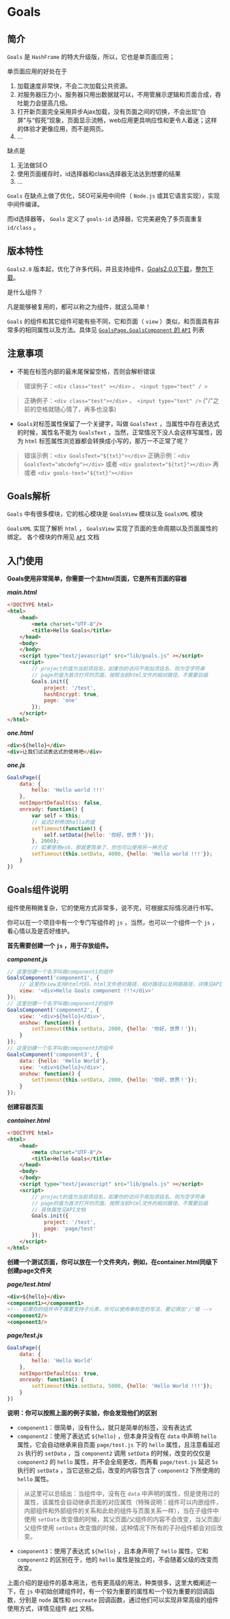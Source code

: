 # Goals

## 简介

`Goals` 是 `HashFrame` 的特大升级版，所以，它也是单页面应用；

单页面应用的好处在于
1. 加载速度非常快，不会二次加载公共资源。
2. 对服务器压力小，服务器只用出数据就可以，不用管展示逻辑和页面合成，吞吐能力会提高几倍。
3. 打开新页面完全采用异步Ajax加载，没有页面之间的切换，不会出现“白屏”与“假死”现象，页面显示流畅，web应用更具响应性和更令人着迷；这样的体验才更像应用，而不是网页。
4. ...

缺点是
1. 无法做SEO
2. 使用页面缓存时，id选择器和class选择器无法达到想要的结果
3. ...

`Goals` 在缺点上做了优化，SEO可采用中间件（ `Node.js` 或其它语言实现），实现中间件编译。

而id选择器等， `Goals` 定义了 `goals-id` 选择器，它完美避免了多页面重复 `id/class` 。


## 版本特性

`Goals2.0` 版本起，优化了许多代码，并且支持组件，[Goals2.0.0下载](http://goals.hutrace.info/doc/2.0.0/)，[整包下载](http://goals.hutrace.info/doc/2.0.0/)。

是什么组件？

凡是能够被复用的，都可以称之为组件，就这么简单！

`Goals` 的组件和其它组件可能有些不同，它和页面（ `view` ）类似，和页面具有非常多的相同属性以及方法。具体见 [`GoalsPage.GoalsComponent` 的 `API`](http://goals.hutrace.info/doc/2.0.0/interfaces/_goals_d_.goalspage.instancecomponent.html) 列表


## 注意事项

* 不能在标签内部的最末尾保留空格，否则会解析错误

> 错误例子：`<div class="test" ></div>` 、 `<input type="text" / >`

> 正确例子：`<div class="test"></div>` 、 `<input type="text" />` ("/"之前的空格就随心情了，再多也没事)

* `Goals`对标签属性保留了一个关键字，叫做 `GoalsText` ，当属性中存在表达式的时候，属性名不能为 `GoalsText` ，当然，正常情况下没人会这样写属性，因为 `html` 标签属性浏览器都会转换成小写的，那万一不正常了呢？

> 错误示例：`<div GoalsText="${txt}"></div>`
> 正确示例：`<div GoalsText="abcdefg"></div>` 或者 `<div goalstext="${txt}"></div>` 再或者 `<div goals-text="${txt}"></div>`


## Goals解析

`Goals` 中有很多模块，它的核心模块是 `GoalsView` 模块以及 `GoalsXML` 模块

`GoalsXML` 实现了解析 `html` ， `GoalsView` 实现了页面的生命周期以及页面属性的绑定。
各个模块的作用见 [`API`](http://goals.hutrace.info/doc/2.0.0/) 文档


## 入门使用

**Goals使用非常简单，你需要一个主html页面，它是所有页面的容器**

***main.html***
```html
<!DOCTYPE html>
<html>
    <head>
        <meta charset="UTF-8"/>
        <title>Hello Goals</title>
    </head>
    <body>
    </body>
    <script type="text/javascript" src="lib/goals.js" ></script>
    <script>
        // project的值为当前项目名，如果你的访问不用加项目名，则为空字符串
        // page的值为首次打开的页面，按照当前html文件的相对路径，不需要后缀
        Goals.init({
            project: '/test',
            hashEncrypt: true,
            page: 'one'
        });
    </script>
</html>
```

***one.html***
```html
<div>${hello}</div>
<div>让我们试试表达式的使用吧</div>
```

***one.js***
```js
GoalsPage({
    data: {
        hello: 'Hello world !!!'
    },
    notImportDefaultCss: false,
    onready: function() {
        var self = this;
        // 延迟2秒修改hello的值
        setTimeout(function() {
            self.setData({hello: '你好，世界！'});
        }, 2000);
        // 如果使用es6，那就更简单了，你也可以使用另一种方式
        setTimeout(this.setData, 4000, {hello: 'Hello world !!!'});
    }
})
```

## Goals组件说明

组件使用稍微复杂，它的使用方式非常多，说不完，可根据实际情况进行书写。

你可以在一个项目中有一个专门写组件的 `js` ，当然，也可以一个组件一个 `js` ，看心情以及是否好维护。

**首先需要创建一个 `js` ，用于存放组件。**

***component.js***
```js
// 这里创建一个名字叫做component1的组件
GoalsComponent('component1', {
    // 这里的view支持html代码，html文件绝对路径、相对路径以及网络路径，详情见API文档
    view: '<div>Hello Goals component !!!</div>'
});
// 这里创建一个名字叫做component2的组件
GoalsComponent('component2', {
    view: '<div>${hello}</div>',
    onshow: function() {
        setTimeout(this.setData, 2000, {hello: '你好，世界！'});
    }
});
// 这里创建一个名字叫做component3的组件
GoalsComponent('component3', {
    data: {hello: 'Hello World'},
    view: '<div>${hello}</div>',
    onshow: function() {
        setTimeout(this.setData, 2000, {hello: '你好，世界！'});
    }
});
```

**创建容器页面**

***container.html***
```html
<!DOCTYPE html>
<html>
    <head>
        <meta charset="UTF-8"/>
        <title>Hello Goals</title>
    </head>
    <body>
    </body>
    <script type="text/javascript" src="lib/goals.js" ></script>
    <script>
        // project的值为当前项目名，如果你的访问不用加项目名，则为空字符串
        // page的值为首次打开的页面，按照当前html文件的相对路径，不需要后缀
        // 具体属性见API文档
        Goals.init({
            project: '/test',
            page: 'page/test'
        });
    </script>
</html>
```

**创建一个测试页面，你可以放在一个文件夹内，例如，在container.html同级下创建page文件夹**

***page/test.html***
```html
<div>${hello}</div>
<component1></component1>
<!-- 如果你的组件中不需要支持子元素，你可以使用单标签的写法，要记得加'/'哦 -->
<component2/>
<component3/>
```

***page/test.js***
```javascript
GoalsPage({
    data: {
        hello: 'Hello World'
    },
    notImportDefaultCss: true,
    onready: function() {
        setTimeout(this.setData, 5000, {hello: 'Hello World !!!'});
    }
})
```

**说明：你可以按照上面的例子实验，你会发现他们的区别**

* `component1`：很简单，没有什么，就只是简单的标签，没有表达式
* `component2`：使用了表达式 `${hello}` ，但本身并没有在 `data` 中声明 `hello` 属性，它会自动继承来自页面 `page/test.js` 下的 `hello` 属性，且注意看延迟 `2s` 执行的 `setData` ，当 `component2` 调用 `setData` 的时候，改变的仅仅是 `component2` 的 `hello` 属性，并不会全局更改，而再看 `page/test.js` 延迟 `5s` 执行的 `setData` ，当它这些之后，改变的内容包含了 `component2` 下所使用的 `hello` 属性。

> 从这里可以总结出：当组件中，没有在 `data` 中声明的属性，但是使用过的属性，该属性会自动继承页面的对应属性（特殊说明：组件可以内嵌组件，内部组件和外部组件的关系和此处的组件与页面关系一样），当在子组件中使用 `setData` 改变值的时候，其父页面/父组件的内容不会改变，当父页面/父组件使用 `setData` 改变值的时候，这种情况下所有的子孙组件都会对应改变。
* `component3`：使用了表达式 `${hello}` ，且本身声明了 `hello` 属性，它和 `component2` 的区别在于，他的 `hello` 属性是独立的，不会随着父级的改变而改变。

上面介绍的是组件的基本用法，也有更高级的用法，种类很多，这里大概阐述一下，在 `js` 中初始创建组件时，有一个较为重要的属性和一个较为重要的回调函数，分别是 `node` 属性和 `oncreate` 回调函数，通过他们可以实现非常高级的组件使用方式，详情见组件 [`API`](http://goals.hutrace.info/doc/2.0.0/) 文档。
